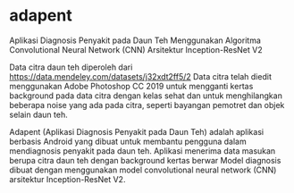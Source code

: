 # adapent
Aplikasi Diagnosis Penyakit pada Daun Teh Menggunakan Algoritma Convolutional Neural Network (CNN) Arsitektur Inception-ResNet V2

Data citra daun teh diperoleh dari https://data.mendeley.com/datasets/j32xdt2ff5/2
Data citra telah diedit menggunakan Adobe Photoshop CC 2019 untuk mengganti kertas background pada data citra dengan kelas sehat dan untuk menghilangkan beberapa noise
yang ada pada citra, seperti bayangan pemotret dan objek selain daun teh.

Adapent (Aplikasi Diagnosis Penyakit pada Daun Teh) adalah aplikasi berbasis Android yang dibuat untuk membantu pengguna dalam mendiagnosis penyakit pada daun teh.
Aplikasi menerima data masukan berupa citra daun teh dengan background kertas berwar
Model diagnosis dibuat dengan menggunakan model convolutional neural network (CNN) arsitektur Inception-ResNet V2.
